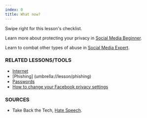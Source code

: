 ```yaml
---
index: 0
title: What now?
---
```

Swipe right for this lesson's checklist.

Learn more about protecting your privacy in [Social Media Beginner](umbrella://lesson/social-media/0).

Learn to combat other types of abuse in [Social Media Expert](umbrella://lesson/social-media/2).

### RELATED LESSONS/TOOLS

*	[Internet](umbrella://lesson/the-internet)
*	[Phishing] (umbrella://lesson/phishing)
*	[Passwords](umbrella://lesson/passwords)
* 	[How to change your Facebook privacy settings](umbrella://lesson/facebook)

### SOURCES

*   Take Back the Tech, [Hate Speech](https://www.takebackthetech.net/know-more/hate-speech).